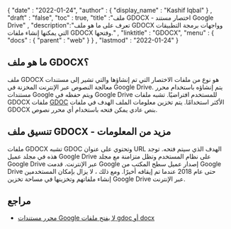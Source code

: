 {
  "date" : "2022-01-24",
  "author" : {
    "display_name" : "Kashif Iqbal"
} ,
  "draft" : "false",
  "toc" : true,
  "title" :"ملف GDOCX - اختصار مستند Google Drive" ,
  "description":"تعرف على ما هو ملف GDOCX وواجهات برمجة التطبيقات التي يمكنها إنشاء ملفات GDOCX وفتحها." ,
  "linktitle" : "GDOCX",
  "menu" : {
    "docs" : {
      "parent" : "web"
}
} ,
  "lastmod" : "2022-01-24"
}

## ما هو ملف GDOCX؟

ملف GDOCX هو نوع من ملفات الاختصار التي تم إنشاؤها والتي تشير إلى مستندات معالجة النصوص عبر الإنترنت المخزنة في Google Drive. يتم إنشاؤه باستخدام محرر مستندات Google ويتم حفظه في Google Drive للمستخدم افتراضيًا. تشبه ملفات GDOCX ملفات [GDOC](/ar/web/gdoc/) الأكثر استخدامًا. يتم تخزين معلومات الملف الهدف في ملفات GDOCX بنص عادي يمكن فتحه باستخدام أي محرر نصوص.

## تنسيق ملف GDOCX - مزيد من المعلومات

ملفات GDOCX تشبه GDOC وتحتوي على عنوان URL الهدف الذي سيتم فتحه. توجد هذه في مجلد عميل Google Drive على نظام المستخدم وتظل متزامنة مع مجلد Google Drive عبر الإنترنت. قدمت Google إصدار عميل سطح المكتب من Google Drive حتى عام 2018 عندما تم إيقافه أخيرًا. ومع ذلك ، لا يزال بإمكان المستخدمين إنشاء ملفاتهم وتخزينها في مساحة تخزين Google Drive عبر الإنترنت.

## مراجع

* [محرر مستندات Google لا يفتح ملفات gdoc أو docx](https://support.google.com/docs/thread/8408691/google-docs-not-opening-either-gdoc-or-docx-files؟hl=ar )

